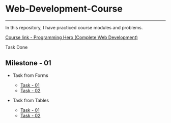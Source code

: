 # Web-Development-Course

---

In this repository, I have practiced course modules and problems.

[Course link - Programming Hero (Complete Web Development)](https://web.programming-hero.com/)

Task Done

## Milestone - 01

-   Task from Forms

    -   [Task - 01](https://zahidtdx61.github.io/Web-Development-Course/milestone_001/Tasks-01/02_HTML-forms/Task_01/)
    -   [Task - 02](https://zahidtdx61.github.io/Web-Development-Course/milestone_001/Tasks-01/02_HTML-forms/Task_02/)

-   Task from Tables
    -   [Task - 01](https://zahidtdx61.github.io/Web-Development-Course/milestone_001/Tasks-01/03_HTML-table/Task_01/)
    -   [Task - 02](https://zahidtdx61.github.io/Web-Development-Course/milestone_001/Tasks-01/03_HTML-table/Task_02/)
